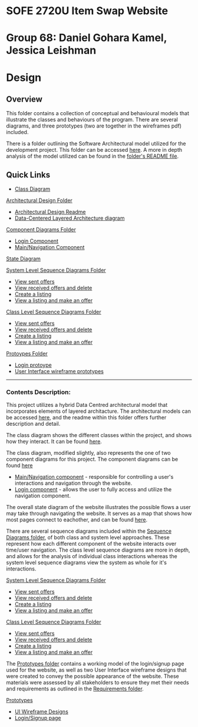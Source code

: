 # SOFE 2720U Item Swap Website
# Group 68: Daniel Gohara Kamel, Jessica Leishman
# Design
## Overview
This folder contains a collection of conceptual and behavioural models that illustrate the classes and behaviours of the program. There are several diagrams, and three prototypes (two are together in the wireframes pdf) included.

There is a folder outlining the Software Architectural model utilized for the development project.  This folder can be accessed [here](https://github.com/SOFE2720/Group68_ItemSwap/tree/main/Design/Architectural%20Design).  A more in depth analysis of the model utilized can be found in the [folder's README file](https://github.com/SOFE2720/Group68_ItemSwap/blob/main/Design/Architectural%20Design/README.md).

## Quick Links
- [Class Diagram](https://github.com/SOFE2720/Group68_ItemSwap/blob/main/Design/Group%2068%20Class%20Diagram.pdf)

[Architectural Design Folder](https://github.com/SOFE2720/Group68_ItemSwap/tree/main/Design/Architectural%20Design)
- [Architectural Design Readme](https://github.com/SOFE2720/Group68_ItemSwap/blob/main/Design/Architectural%20Design/README.md)
- [Data-Centered Layered Architecture diagram](https://github.com/SOFE2720/Group68_ItemSwap/blob/main/Design/Architectural%20Design/Group%2068%20Data-Centered_Layered%20Architecture%20Diagram.pdf)


[Component Diagrams Folder](https://github.com/SOFE2720/Group68_ItemSwap/tree/main/Design/Component%20Diagrams)
- [Login Component](https://github.com/SOFE2720/Group68_ItemSwap/blob/main/Design/Component%20Diagrams/Group%2068%20Login%20Component.pdf)
- [Main/Navigation Component](https://github.com/SOFE2720/Group68_ItemSwap/blob/main/Design/Component%20Diagrams/Group%2068%20Main-Navigation%20Component.pdf)

[State Diagram](https://github.com/SOFE2720/Group68_ItemSwap/blob/main/Design/Website%20Flow%20State%20Diagram.pdf)

[System Level Sequence Diagrams Folder](https://github.com/SOFE2720/Group68_ItemSwap/tree/main/Design/Sequence%20Diagrams/System%20Level)
- [View sent offers](https://github.com/SOFE2720/Group68_ItemSwap/blob/main/Design/Sequence%20Diagrams/System%20Level/Group%2068%20View%20Sent%20offers%20-%20SL.pdf)
- [View received offers and delete](https://github.com/SOFE2720/Group68_ItemSwap/blob/main/Design/Sequence%20Diagrams/System%20Level/Group%2068%20View%20Received%20offers%20-%20SL.pdf)
- [Create a listing](https://github.com/SOFE2720/Group68_ItemSwap/blob/main/Design/Sequence%20Diagrams/System%20Level/Group%2068%20Create%20Listing%20-%20SL.pdf)
- [View a listing and make an offer](https://github.com/SOFE2720/Group68_ItemSwap/blob/main/Design/Sequence%20Diagrams/System%20Level/Group%2068%20View%20Listing_Make%20Offer%20-%20SL.pdf)

[Class Level Sequence Diagrams Folder](https://github.com/SOFE2720/Group68_ItemSwap/tree/main/Design/Sequence%20Diagrams/Class%20Level)
- [View sent offers](https://github.com/SOFE2720/Group68_ItemSwap/blob/main/Design/Sequence%20Diagrams/Class%20Level/Group%2068%20View%20Sent%20Offers%20-%20CL.pdf)
- [View received offers and delete](https://github.com/SOFE2720/Group68_ItemSwap/blob/main/Design/Sequence%20Diagrams/Class%20Level/Group%2068%20View%20Received%20Offers%20-CL.pdf)
- [Create a listing](https://github.com/SOFE2720/Group68_ItemSwap/blob/main/Design/Sequence%20Diagrams/Class%20Level/Group%2068%20Create%20Listing%20-%20CL.pdf)
- [View a listing and make an offer](https://github.com/SOFE2720/Group68_ItemSwap/blob/main/Design/Sequence%20Diagrams/Class%20Level/Group%2068%20View%20Listing_Make%20Offer%20-%20CL.pdf)

[Protoypes Folder](https://github.com/SOFE2720/Group68_ItemSwap/tree/main/Design/Prototypes)
- [Login protoype](https://github.com/SOFE2720/Group68_ItemSwap/tree/main/Design/Prototypes/Login%20Page)
- [User Interface wireframe prototypes](https://github.com/SOFE2720/Group68_ItemSwap/blob/main/Design/Prototypes/Group%2068%20UI%20Wireframe%20Designs.pdf)
---

### Contents Description:
This project utilizes a hybrid Data Centred architectural model that incorporates elements of layered architacture. The architectural models can be accessed [here](https://github.com/SOFE2720/Group68_ItemSwap/tree/main/Design/Architectural%20Design), and the readme within this folder offers further description and detail.

The class diagram shows the different classes within the project, and shows how they interact. It can be found [here](https://github.com/SOFE2720/Group68_ItemSwap/blob/main/Design/Group%2068%20Class%20Diagram.pdf).

The class diagram, modified slightly, also represents the one of two component diagrams for this project.  The component diagrams can be found [here](https://github.com/SOFE2720/Group68_ItemSwap/tree/main/Design/Component%20Diagrams)

- [Main/Navigation component](https://github.com/SOFE2720/Group68_ItemSwap/blob/main/Design/Component%20Diagrams/Group%2068%20Main-Navigation%20Component.pdf) - responsible for controlling a user's interactions and navigation through the website.
- [Login component](https://github.com/SOFE2720/Group68_ItemSwap/blob/main/Design/Component%20Diagrams/Group%2068%20Login%20Component.pdf) - allows the user to fully access and utilize the navigation component.

The overall state diagram of the website illustrates the possible flows a user may take through navigating the website. It serves as a map that shows how most pages connect to eachother, and can be found [here](https://github.com/SOFE2720/Group68_ItemSwap/blob/main/Design/Website%20Flow%20State%20Diagram.pdf).

There are several sequence diagrams included within the [Sequence Diagrams folder](https://github.com/SOFE2720/Group68_ItemSwap/tree/main/Design/Sequence%20Diagrams), of both class and system level approaches. These represent how each different component of the website interacts over time/user navigation. The class level sequence diagrams are more in depth, and allows for the analysis of individual class interactions whereas the system level sequence diagrams view the system as whole for it's interactions.

[System Level Sequence Diagrams Folder](https://github.com/SOFE2720/Group68_ItemSwap/tree/main/Design/Sequence%20Diagrams/System%20Level)
- [View sent offers](https://github.com/SOFE2720/Group68_ItemSwap/blob/main/Design/Sequence%20Diagrams/System%20Level/Group%2068%20View%20Sent%20offers%20-%20SL.pdf)
- [View received offers and delete](https://github.com/SOFE2720/Group68_ItemSwap/blob/main/Design/Sequence%20Diagrams/System%20Level/Group%2068%20View%20Received%20offers%20-%20SL.pdf)
- [Create a listing](https://github.com/SOFE2720/Group68_ItemSwap/blob/main/Design/Sequence%20Diagrams/System%20Level/Group%2068%20Create%20Listing%20-%20SL.pdf)
- [View a listing and make an offer](https://github.com/SOFE2720/Group68_ItemSwap/blob/main/Design/Sequence%20Diagrams/System%20Level/Group%2068%20View%20Listing_Make%20Offer%20-%20SL.pdf)

[Class Level Sequence Diagrams Folder](https://github.com/SOFE2720/Group68_ItemSwap/tree/main/Design/Sequence%20Diagrams/Class%20Level)
- [View sent offers](https://github.com/SOFE2720/Group68_ItemSwap/blob/main/Design/Sequence%20Diagrams/Class%20Level/Group%2068%20View%20Sent%20Offers%20-%20CL.pdf)
- [View received offers and delete](https://github.com/SOFE2720/Group68_ItemSwap/blob/main/Design/Sequence%20Diagrams/Class%20Level/Group%2068%20View%20Received%20Offers%20-CL.pdf)
- [Create a listing](https://github.com/SOFE2720/Group68_ItemSwap/blob/main/Design/Sequence%20Diagrams/Class%20Level/Group%2068%20Create%20Listing%20-%20CL.pdf)
- [View a listing and make an offer](https://github.com/SOFE2720/Group68_ItemSwap/blob/main/Design/Sequence%20Diagrams/Class%20Level/Group%2068%20View%20Listing_Make%20Offer%20-%20CL.pdf)

The [Prototypes folder](https://github.com/SOFE2720/Group68_ItemSwap/tree/main/Design/Prototypes) contains a working model of the login/signup page used for the website, as well as two User Interface wireframe designs that were created to convey the possible appearance of the website. These materials were assessed by all stakeholders to ensure they met their needs and requirements as outlined in the [Requirements folder](https://github.com/SOFE2720/Group68_ItemSwap/tree/main/Requirements).

[Prototypes](https://github.com/SOFE2720/Group68_ItemSwap/tree/main/Design/Prototypes)
- [UI Wireframe Designs](https://github.com/SOFE2720/Group68_ItemSwap/blob/main/Design/Prototypes/Group%2068%20UI%20Wireframe%20Designs.pdf)
- [Login/Signup page](https://github.com/SOFE2720/Group68_ItemSwap/tree/main/Design/Prototypes/Login%20Page)